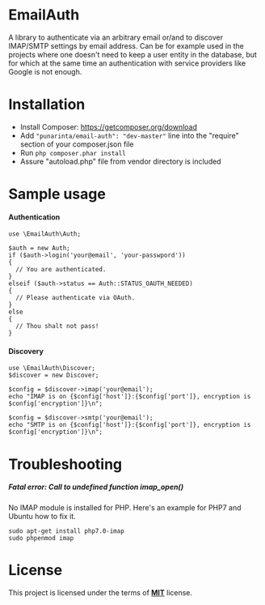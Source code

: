# EmailAuth
A library to authenticate via an arbitrary email or/and to discover IMAP/SMTP settings by email address.
Can be for example used in the projects where one doesn't need to keep a user entity in the database,
but for which at the same time an authentication with service providers like Google is not enough.

# Installation
* Install Composer: https://getcomposer.org/download
* Add ```"punarinta/email-auth": "dev-master"``` line into the "require" section of your composer.json file
* Run ```php composer.phar install```
* Assure "autoload.php" file from vendor directory is included

# Sample usage
#### Authentication
```
use \EmailAuth\Auth;

$auth = new Auth;
if ($auth->login('your@email', 'your-passwpord'))
{
  // You are authenticated.
}
elseif ($auth->status == Auth::STATUS_OAUTH_NEEDED)
{
  // Please authenticate via OAuth.
}
else
{
  // Thou shalt not pass!
}
```
#### Discovery
```
use \EmailAuth\Discover;
$discover = new Discover;

$config = $discover->imap('your@email');
echo "IMAP is on {$config['host']}:{$config['port']}, encryption is $config['encryption']}\n";

$config = $discover->smtp('your@email');
echo "SMTP is on {$config['host']}:{$config['port']}, encryption is $config['encryption']}\n";
```

# Troubleshooting
##### Fatal error: Call to undefined function imap_open()
No IMAP module is installed for PHP. Here's an example for PHP7 and Ubuntu how to fix it.
```
sudo apt-get install php7.0-imap
sudo phpenmod imap
```

# License
This project is licensed under the terms of [**MIT**](https://github.com/punarinta/email-auth/blob/master/LICENSE) license.